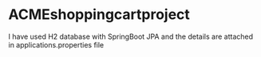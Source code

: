 # ACMEshoppingcartproject


I have used H2 database with SpringBoot JPA and the details are attached in applications.properties file
